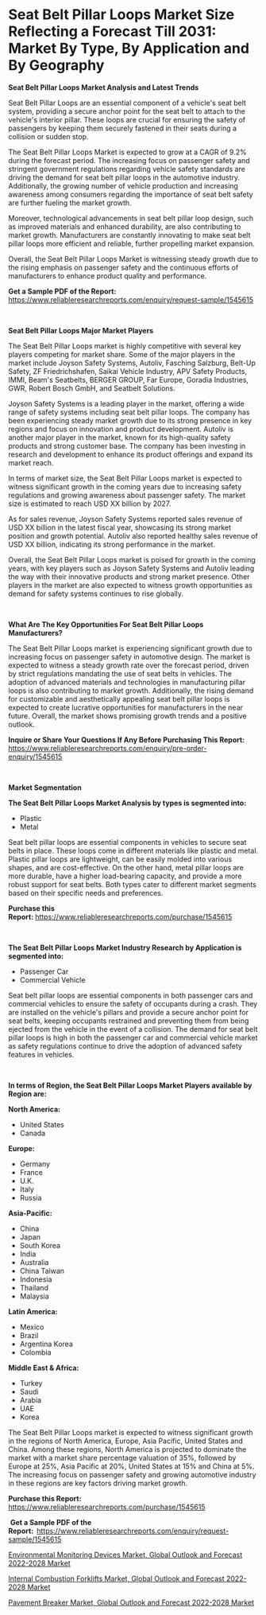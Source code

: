 <p><h1>Seat Belt Pillar Loops Market Size Reflecting a Forecast Till 2031: Market By Type, By Application and By Geography</h1></p><p><strong>Seat Belt Pillar Loops Market Analysis and Latest Trends</strong></p>
<p><p>Seat Belt Pillar Loops are an essential component of a vehicle's seat belt system, providing a secure anchor point for the seat belt to attach to the vehicle's interior pillar. These loops are crucial for ensuring the safety of passengers by keeping them securely fastened in their seats during a collision or sudden stop.</p><p>The Seat Belt Pillar Loops Market is expected to grow at a CAGR of 9.2% during the forecast period. The increasing focus on passenger safety and stringent government regulations regarding vehicle safety standards are driving the demand for seat belt pillar loops in the automotive industry. Additionally, the growing number of vehicle production and increasing awareness among consumers regarding the importance of seat belt safety are further fueling the market growth.</p><p>Moreover, technological advancements in seat belt pillar loop design, such as improved materials and enhanced durability, are also contributing to market growth. Manufacturers are constantly innovating to make seat belt pillar loops more efficient and reliable, further propelling market expansion.</p><p>Overall, the Seat Belt Pillar Loops Market is witnessing steady growth due to the rising emphasis on passenger safety and the continuous efforts of manufacturers to enhance product quality and performance.</p></p>
<p><strong>Get a Sample PDF of the Report:&nbsp;</strong> <a href="https://www.reliableresearchreports.com/enquiry/request-sample/1545615">https://www.reliableresearchreports.com/enquiry/request-sample/1545615</a></p>
<p>&nbsp;</p>
<p><strong>Seat Belt Pillar Loops Major Market Players</strong></p>
<p><p>The Seat Belt Pillar Loops market is highly competitive with several key players competing for market share. Some of the major players in the market include Joyson Safety Systems, Autoliv, Fasching Salzburg, Belt-Up Safety, ZF Friedrichshafen, Saikai Vehicle Industry, APV Safety Products, IMMI, Beam's Seatbelts, BERGER GROUP, Far Europe, Goradia Industries, GWR, Robert Bosch GmbH, and Seatbelt Solutions.</p><p>Joyson Safety Systems is a leading player in the market, offering a wide range of safety systems including seat belt pillar loops. The company has been experiencing steady market growth due to its strong presence in key regions and focus on innovation and product development. Autoliv is another major player in the market, known for its high-quality safety products and strong customer base. The company has been investing in research and development to enhance its product offerings and expand its market reach.</p><p>In terms of market size, the Seat Belt Pillar Loops market is expected to witness significant growth in the coming years due to increasing safety regulations and growing awareness about passenger safety. The market size is estimated to reach USD XX billion by 2027.</p><p>As for sales revenue, Joyson Safety Systems reported sales revenue of USD XX billion in the latest fiscal year, showcasing its strong market position and growth potential. Autoliv also reported healthy sales revenue of USD XX billion, indicating its strong performance in the market.</p><p>Overall, the Seat Belt Pillar Loops market is poised for growth in the coming years, with key players such as Joyson Safety Systems and Autoliv leading the way with their innovative products and strong market presence. Other players in the market are also expected to witness growth opportunities as demand for safety systems continues to rise globally.</p></p>
<p>&nbsp;</p>
<p><strong>What Are The Key Opportunities For Seat Belt Pillar Loops Manufacturers?</strong></p>
<p><p>The Seat Belt Pillar Loops market is experiencing significant growth due to increasing focus on passenger safety in automotive design. The market is expected to witness a steady growth rate over the forecast period, driven by strict regulations mandating the use of seat belts in vehicles. The adoption of advanced materials and technologies in manufacturing pillar loops is also contributing to market growth. Additionally, the rising demand for customizable and aesthetically appealing seat belt pillar loops is expected to create lucrative opportunities for manufacturers in the near future. Overall, the market shows promising growth trends and a positive outlook.</p></p>
<p><strong>Inquire or Share Your Questions If Any Before Purchasing This Report:</strong> <a href="https://www.reliableresearchreports.com/enquiry/pre-order-enquiry/1545615">https://www.reliableresearchreports.com/enquiry/pre-order-enquiry/1545615</a></p>
<p>&nbsp;</p>
<p><strong>Market Segmentation</strong></p>
<p><strong>The Seat Belt Pillar Loops Market Analysis by types is segmented into:</strong></p>
<p><ul><li>Plastic</li><li>Metal</li></ul></p>
<p><p>Seat belt pillar loops are essential components in vehicles to secure seat belts in place. These loops come in different materials like plastic and metal. Plastic pillar loops are lightweight, can be easily molded into various shapes, and are cost-effective. On the other hand, metal pillar loops are more durable, have a higher load-bearing capacity, and provide a more robust support for seat belts. Both types cater to different market segments based on their specific needs and preferences.</p></p>
<p><strong>Purchase this Report:&nbsp;</strong><a href="https://www.reliableresearchreports.com/purchase/1545615">https://www.reliableresearchreports.com/purchase/1545615</a></p>
<p>&nbsp;</p>
<p><strong>The Seat Belt Pillar Loops Market Industry Research by Application is segmented into:</strong></p>
<p><ul><li>Passenger Car</li><li>Commercial Vehicle</li></ul></p>
<p><p>Seat belt pillar loops are essential components in both passenger cars and commercial vehicles to ensure the safety of occupants during a crash. They are installed on the vehicle's pillars and provide a secure anchor point for seat belts, keeping occupants restrained and preventing them from being ejected from the vehicle in the event of a collision. The demand for seat belt pillar loops is high in both the passenger car and commercial vehicle market as safety regulations continue to drive the adoption of advanced safety features in vehicles.</p></p>
<p>&nbsp;</p>
<p><strong>In terms of Region, the Seat Belt Pillar Loops Market Players available by Region are:</strong></p>
<p>
    <p> <strong> North America: </strong>
        <ul>
            <li>United States</li>
            <li>Canada</li>
        </ul>
        </p> 
    <p> <strong> Europe: </strong>
        <ul>
            <li>Germany</li>
            <li>France</li>
            <li>U.K.</li>
            <li>Italy</li>
            <li>Russia</li>
        </ul>
        </p> 
    <p> <strong> Asia-Pacific: </strong>
        <ul>
            <li>China</li>
            <li>Japan</li>
            <li>South Korea</li>
            <li>India</li>
            <li>Australia</li>
            <li>China Taiwan</li>
            <li>Indonesia</li>
            <li>Thailand</li>
            <li>Malaysia</li>
        </ul>
        </p> 
    <p> <strong> Latin America: </strong>
        <ul>
            <li>Mexico</li>
            <li>Brazil</li>
            <li>Argentina Korea</li>
            <li>Colombia</li>
        </ul>
        </p> 
    <p> <strong> Middle East & Africa: </strong>
        <ul>
            <li>Turkey</li>
            <li>Saudi</li>
            <li>Arabia</li>
            <li>UAE</li>
            <li>Korea</li>
        </ul>
    </p>
    </p>
<p><p>The Seat Belt Pillar Loops market is expected to witness significant growth in the regions of North America, Europe, Asia Pacific, United States and China. Among these regions, North America is projected to dominate the market with a market share percentage valuation of 35%, followed by Europe at 25%, Asia Pacific at 20%, United States at 15% and China at 5%. The increasing focus on passenger safety and growing automotive industry in these regions are key factors driving market growth.</p></p>
<p><strong>Purchase this Report: </strong><a href="https://www.reliableresearchreports.com/purchase/1545615">https://www.reliableresearchreports.com/purchase/1545615</a></p>
<p>&nbsp;<strong>Get a Sample PDF of the Report:&nbsp;&nbsp;</strong><a href="https://www.reliableresearchreports.com/enquiry/request-sample/1545615">https://www.reliableresearchreports.com/enquiry/request-sample/1545615</a></p>
<p><strong></strong></p>
<p><p><a href="https://view.publitas.com/reportprime-1/environmental-monitoring-devices-market-global-outlook-and-forecast-2022-2028-market-size-growth-and-forecast-from-2023-2030/">Environmental Monitoring Devices Market, Global Outlook and Forecast 2022-2028 Market</a></p><p><a href="https://view.publitas.com/reportprime-1/internal-combustion-forklifts-market-global-outlook-and-forecast-2022-2028-market-size-growth-and-forecast-from-2023-2030/">Internal Combustion Forklifts Market, Global Outlook and Forecast 2022-2028 Market</a></p><p><a href="https://view.publitas.com/reportprime-1/pavement-breaker-market-global-outlook-and-forecast-2022-2028-market-size-2023-2030-global-industrial-analysis-key-geographical-regions-market-share-top-key-players-product-types-and-forecast-research-report/">Pavement Breaker Market, Global Outlook and Forecast 2022-2028 Market</a></p></p>